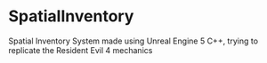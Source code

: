 # SpatialInventory
Spatial Inventory System made using Unreal Engine 5 C++, trying to replicate the Resident Evil 4 mechanics
